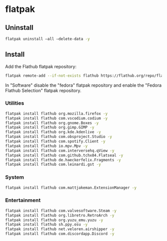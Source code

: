 # flatpak

## Uninstall

```bash
flatpak uninstall —all —delete-data -y
```

## Install

Add the Flathub flatpak repository:

```bash
flatpak remote-add --if-not-exists flathub https://flathub.org/repo/flathub.flatpakrepo
```

In "Software" disable the "fedora" flatpak repository and enable the "Fedora Flathub Selection" flatpak repository.

### Utilities

```bash
flatpak install flathub org.mozilla.firefox -y
flatpak install flathub com.vscodium.codium -y
flatpak install flathub org.gnome.Boxes -y
flatpak install flathub org.gimp.GIMP -y
flatpak install flathub org.kde.kdenlive -y
flatpak install flathub com.obsproject.Studio -y
flatpak install flathub com.spotify.Client -y
flatpak install flathub io.mpv.Mpv -y
flatpak install flathub com.interversehq.qView -y
flatpak install flathub com.github.tchx84.Flatseal -y
flatpak install flathub de.haeckerfelix.Fragments -y
flatpak install flathub com.leinardi.gst -y
```

### System

```bash
flatpak install flathub com.mattjakeman.ExtensionManager -y
```

### Entertainment

```bash
flatpak install flathub com.valvesoftware.Steam -y
flatpak install flathub org.libretro.RetroArch -y
flatpak install flathub org.yuzu_emu.yuzu -y
flatpak install flathub sh.ppy.osu -y
flatpak install flathub net.veloren.airshipper -y
flatpak install flathub com.discordapp.Discord -y
```
